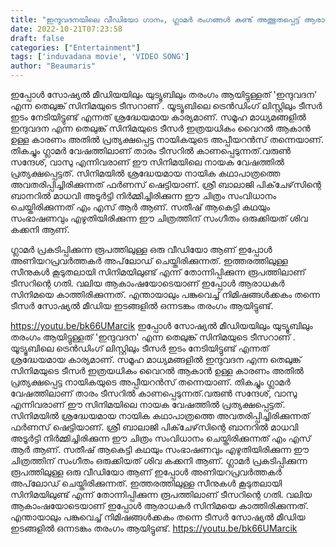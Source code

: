 ```yaml
---
title: "ഇന്ദുവദനയിലെ വീഡിയോ ഗാനം, ഗ്ലാമർ രംഗങ്ങൾ കണ്ട് അത്ഭുതപ്പെട്ട് ആരാധകർ"
date: 2022-10-21T07:23:58
draft: false
categories: ["Entertainment"]
tags: ['induvadana movie', 'VIDEO SONG']
author: "Beaumaris"
---
```


ഇപ്പോൾ സോഷ്യൽ മീഡിയയിലും യുട്യൂബിലും തരംഗം ആയിട്ടുള്ളത് 'ഇന്ദുവദന' എന്ന തെലുങ്ക് സിനിമയുടെ ടീസറാണ് . യൂട്യൂബിലെ ട്രെൻഡിംഗ് ലിസ്റ്റിലും ടീസർ ഇടം നേടിയിട്ടുണ്ട് എന്നത് ശ്രദ്ധേയമായ കാര്യമാണ്. സമൂഹ മാധ്യമങ്ങളിൽ ഇന്ദുവദന എന്ന തെലുങ്ക് സിനിമയുടെ ടീസർ ഇത്രയധികം വൈറൽ ആകാൻ ഉള്ള കാരണം അതിൽ പ്രത്യക്ഷപ്പെട്ട നായികയുടെ അപ്പീയറൻസ് തന്നെയാണ്. തികച്ചും ഗ്ലാമർ വേഷത്തിലാണ് താരം ടീസറിൽ കാണപ്പെടുന്നത്.വരുൺ സന്ദേശ്, വാസു എന്നിവരാണ് ഈ സിനിമയിലെ നായക വേഷത്തിൽ പ്രത്യക്ഷപ്പെട്ടത്. സിനിമയിൽ ശ്രദ്ധേയമായ നായിക കഥാപാത്രത്തെ അവതരിപ്പിച്ചിരിക്കുന്നത് ഫർണസ് ഷെട്ടിയാണ്. ശ്രീ ബാലാജി പിക്‌ചേഴ്‌സിന്റെ ബാനറിൽ മാധവി അടൂർട്ടി നിർമ്മിച്ചിരിക്കുന്ന ഈ ചിത്രം സംവിധാനം ചെയ്തിരിക്കുന്നത് എം എസ് ആർ ആണ്. സതീഷ് ആകെട്ടി കഥയും സംഭാഷണവും എഴുതിയിരിക്കുന്ന ഈ ചിത്രത്തിന് സംഗീതം ഒരുക്കിയത് ശിവ കക്കനി ആണ്.

ഗ്ലാമർ പ്രകടിപ്പിക്കുന്ന രൂപത്തിലുള്ള ഒരു വീഡിയോ ആണ് ഇപ്പോൾ അണിയറപ്രവർത്തകർ അപ്‌ലോഡ് ചെയ്തിരിക്കുന്നത്. ഇത്തരത്തിലുള്ള സീനുകൾ കൂടുതലായി സിനിമയിലുണ്ട് എന്ന് തോന്നിപ്പിക്കുന്ന രൂപത്തിലാണ് ടീസറിന്റെ ഗതി. വലിയ ആകാംഷയോടെയാണ് ഇപ്പോൾ ആരാധകർ സിനിമയെ കാത്തിരിക്കുന്നത്. എന്തായാലും പങ്കുവെച്ച് നിമിഷങ്ങൾക്കകം തന്നെ ടീസർ സോഷ്യൽ മീഡിയ ഇടങ്ങളിൽ ഒന്നടങ്കം തരംഗം ആയിട്ടുണ്ട്.

https://youtu.be/bk66UMarcik
ഇപ്പോൾ സോഷ്യൽ മീഡിയയിലും യുട്യൂബിലും തരംഗം ആയിട്ടുള്ളത് 'ഇന്ദുവദന' എന്ന തെലുങ്ക് സിനിമയുടെ ടീസറാണ് . യൂട്യൂബിലെ ട്രെൻഡിംഗ് ലിസ്റ്റിലും ടീസർ ഇടം നേടിയിട്ടുണ്ട് എന്നത് ശ്രദ്ധേയമായ കാര്യമാണ്. സമൂഹ മാധ്യമങ്ങളിൽ ഇന്ദുവദന എന്ന തെലുങ്ക് സിനിമയുടെ ടീസർ ഇത്രയധികം വൈറൽ ആകാൻ ഉള്ള കാരണം അതിൽ പ്രത്യക്ഷപ്പെട്ട നായികയുടെ അപ്പീയറൻസ് തന്നെയാണ്. തികച്ചും ഗ്ലാമർ വേഷത്തിലാണ് താരം ടീസറിൽ കാണപ്പെടുന്നത്.വരുൺ സന്ദേശ്, വാസു എന്നിവരാണ് ഈ സിനിമയിലെ നായക വേഷത്തിൽ പ്രത്യക്ഷപ്പെട്ടത്. സിനിമയിൽ ശ്രദ്ധേയമായ നായിക കഥാപാത്രത്തെ അവതരിപ്പിച്ചിരിക്കുന്നത് ഫർണസ് ഷെട്ടിയാണ്. ശ്രീ ബാലാജി പിക്‌ചേഴ്‌സിന്റെ ബാനറിൽ മാധവി അടൂർട്ടി നിർമ്മിച്ചിരിക്കുന്ന ഈ ചിത്രം സംവിധാനം ചെയ്തിരിക്കുന്നത് എം എസ് ആർ ആണ്. സതീഷ് ആകെട്ടി കഥയും സംഭാഷണവും എഴുതിയിരിക്കുന്ന ഈ ചിത്രത്തിന് സംഗീതം ഒരുക്കിയത് ശിവ കക്കനി ആണ്. ഗ്ലാമർ പ്രകടിപ്പിക്കുന്ന രൂപത്തിലുള്ള ഒരു വീഡിയോ ആണ് ഇപ്പോൾ അണിയറപ്രവർത്തകർ അപ്‌ലോഡ് ചെയ്തിരിക്കുന്നത്. ഇത്തരത്തിലുള്ള സീനുകൾ കൂടുതലായി സിനിമയിലുണ്ട് എന്ന് തോന്നിപ്പിക്കുന്ന രൂപത്തിലാണ് ടീസറിന്റെ ഗതി. വലിയ ആകാംഷയോടെയാണ് ഇപ്പോൾ ആരാധകർ സിനിമയെ കാത്തിരിക്കുന്നത്. എന്തായാലും പങ്കുവെച്ച് നിമിഷങ്ങൾക്കകം തന്നെ ടീസർ സോഷ്യൽ മീഡിയ ഇടങ്ങളിൽ ഒന്നടങ്കം തരംഗം ആയിട്ടുണ്ട്. https://youtu.be/bk66UMarcik

